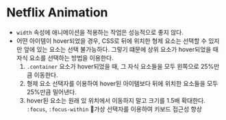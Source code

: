 # Netflix Animation

- `width` 속성에 애니메이션을 적용하는 작업은 성능적으로 좋지 않다.
- 어떤 아이템이 hover되었을 경우, CSS로 뒤에 위치한 형제 요소는 선택할 수 있지만 앞에 있는 요소는 선택 불가능하다. 그렇기 떄문에 상위 요소가 hover되었을 때 자식 요소를 선택하는 방법을 이용한다.
  1. `.container` 요소가 hover되었을 때, 그 자식 요소들을 모두 왼쪽으로 25%만큼 이동한다.
  2. 형제 요소 선택자를 이용하여 hover된 아이템보다 뒤에 위치한 요소들을 모두 25%만큼 밀어낸다.
  3. hover된 요소는 원래 있 위치에서 이동하지 말고 크기를 1.5배 확대한다.
  `:focus`, `:focus-within` 가상 선택자를 이용하여 키보드 접근성 향상
